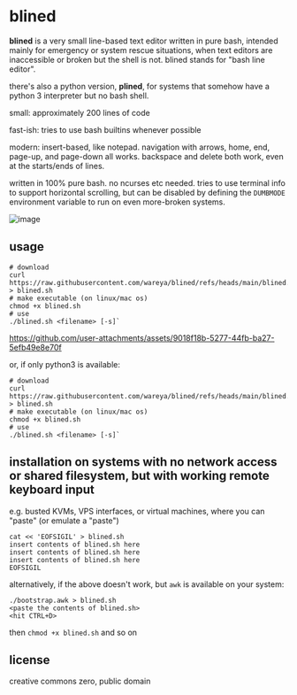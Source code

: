 # blined

**blined** is a very small line-based text editor written in pure bash, intended mainly for emergency or system rescue situations, when text editors are inaccessible or broken but the shell is not. blined stands for "bash line editor".

there's also a python version, **plined**, for systems that somehow have a python 3 interpreter but no bash shell.

small: approximately 200 lines of code

fast-ish: tries to use bash builtins whenever possible

modern: insert-based, like notepad. navigation with arrows, home, end, page-up, and page-down all works. backspace and delete both work, even at the starts/ends of lines.

written in 100% pure bash. no ncurses etc needed. tries to use terminal info to support horizontal scrolling, but can be disabled by defining the `DUMBMODE` environment variable to run on even more-broken systems.

![image](https://github.com/user-attachments/assets/f91924e6-4b42-4b87-a4a1-d0c0a0039aff)

## usage

```
# download
curl https://raw.githubusercontent.com/wareya/blined/refs/heads/main/blined.sh > blined.sh
# make executable (on linux/mac os)
chmod +x blined.sh
# use
./blined.sh <filename> [-s]`
```

https://github.com/user-attachments/assets/9018f18b-5277-44fb-ba27-5efb49e8e70f

or, if only python3 is available:

```
# download
curl https://raw.githubusercontent.com/wareya/blined/refs/heads/main/blined.sh > blined.sh
# make executable (on linux/mac os)
chmod +x blined.sh
# use
./blined.sh <filename> [-s]`
```

## installation on systems with no network access or shared filesystem, but with working remote keyboard input

e.g. busted KVMs, VPS interfaces, or virtual machines, where you can "paste" (or emulate a "paste")

```
cat << 'EOFSIGIL' > blined.sh
insert contents of blined.sh here
insert contents of blined.sh here
insert contents of blined.sh here
EOFSIGIL
```

alternatively, if the above doesn't work, but `awk` is available on your system:

```
./bootstrap.awk > blined.sh
<paste the contents of blined.sh>
<hit CTRL+D>
```

then `chmod +x blined.sh` and so on

## license

creative commons zero, public domain
